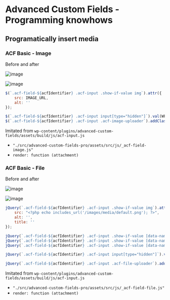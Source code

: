 # Advanced Custom Fields - Programming knowhows

## Programatically insert media

### ACF Basic - Image

Before and after

![image](https://user-images.githubusercontent.com/20809372/179023046-4d36f8e7-b1a2-4317-88f9-7eca393fa042.png)

![image](https://user-images.githubusercontent.com/20809372/179019752-88bc1dad-27a0-46e6-96bf-6bb8d8dd3740.png)

```js
$(`.acf-field-${acfIdentifier} .acf-input .show-if-value img`).attr({
    src: IMAGE_URL,
    alt: ''
});

$(`.acf-field-${acfIdentifier} .acf-input input[type="hidden"]`).val(WP_POST/ATTACHMENT_ID);
$(`.acf-field-${acfIdentifier} .acf-input .acf-image-uploader`).addClass('has-value');
```
                
Imitated from `wp-content/plugins/advanced-custom-fields/assets/build/js/acf-input.js` 
- `"./src/advanced-custom-fields-pro/assets/src/js/_acf-field-image.js"`
- `render: function (attachment)`

### ACF Basic - File

Before and after

![image](https://user-images.githubusercontent.com/20809372/179023115-0037f37f-8e0d-4e86-9def-f6e80f957175.png)

![image](https://user-images.githubusercontent.com/20809372/179020332-dbcea795-77e8-42d9-b5d5-8be8363454aa.png)

```js
jQuery(`.acf-field-${acfIdentifier} .acf-input .show-if-value img`).attr({
    src: "<?php echo includes_url('/images/media/default.png'); ?>",
    alt: '',
    title: ''
});

jQuery(`.acf-field-${acfIdentifier} .acf-input .show-if-value [data-name="title"]`).text('');
jQuery(`.acf-field-${acfIdentifier} .acf-input .show-if-value [data-name="filename"]`).text(IMAGE_NAME).attr('href', IMAGE_URL);
jQuery(`.acf-field-${acfIdentifier} .acf-input .show-if-value [data-name="filesize"]`).text('');

jQuery(`.acf-field-${acfIdentifier} .acf-input input[type="hidden"]`).val(WP_POST/ATTACHMENT_ID);

jQuery(`.acf-field-${acfIdentifier} .acf-input .acf-file-uploader`).addClass('has-value');
```

Imitated from `wp-content/plugins/advanced-custom-fields/assets/build/js/acf-input.js` 
- `"./src/advanced-custom-fields-pro/assets/src/js/_acf-field-file.js"`
- `render: function (attachment)`

